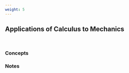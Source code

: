 ```yaml
---
weight: 5
---
```


## Applications of Calculus to Mechanics
<br>

###   Concepts 




###   Notes 
<BR><BR>
